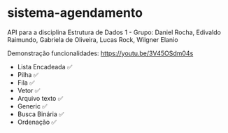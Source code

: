 # sistema-agendamento
API para a disciplina Estrutura de Dados 1 -
Grupo:
Daniel Rocha,
Edivaldo Raimundo,
Gabriela de Oliveira,
Lucas Rock,
Wilgner Elanio

Demonstração funcionalidades: https://youtu.be/3V45OSdm04s

- Lista Encadeada ✅
- Pilha ✅
- Fila ✅
- Vetor ✅
- Arquivo texto ✅
- Generic ✅
- Busca Binária ✅
- Ordenação ✅
